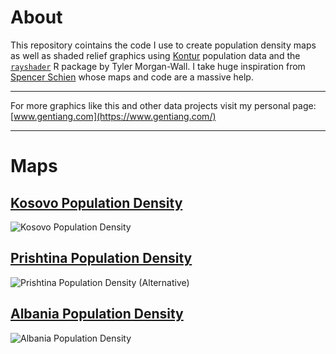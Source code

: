# About

This repository cointains the code I use to create population density maps as well as shaded relief graphics using [Kontur](https://www.kontur.io/geospatial-datasets-catalog/) population data and the [`rayshader`](https://www.rayshader.com/) R package by Tyler Morgan-Wall. I take huge inspiration from [Spencer Schien](https://github.com/Pecners) whose maps and code are a massive help.

------------------------------------------------------------------------

For more graphics like this and other data projects visit my personal page: [www.gentiang.com](https://www.gentiang.com/)

------------------------------------------------------------------------

# Maps

## [Kosovo Population Density](kontur_shader_map_xk.R)

![Kosovo Population Density](images_small/kosovo_population_density2.png)

## [Prishtina Population Density](kontur_shader_map_pr.R)

![Prishtina Population Density (Alternative)](images_small/prishtina_population_density.png)

## [Albania Population Density](kontur_shader_map_al.R)

![Albania Population Density](images_small/albania_population_density_2.png)
